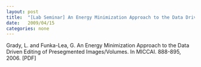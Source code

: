 ```yaml
---
layout: post
title:  "[Lab Seminar] An Energy Minimization Approach to the Data Driven Editing of Presegmented Images/Volumes"
date:   2009/04/15
categories: none
---
```






Grady, L. and Funka-Lea, G. An Energy Minimization Approach to the Data Driven Editing of Presegmented Images/Volumes. In MICCAI. 888-895, 2006. [PDF]





 

